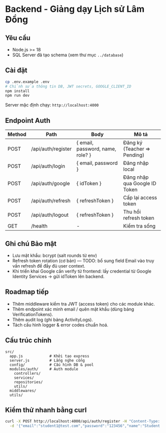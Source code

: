 # Backend - Giảng dạy Lịch sử Lâm Đồng

## Yêu cầu

- Node.js >= 18
- SQL Server đã tạo schema (xem thư mục `../database`)

## Cài đặt

```bash
cp .env.example .env
# Chỉnh sửa thông tin DB, JWT secrets, GOOGLE_CLIENT_ID
npm install
npm run dev
```

Server mặc định chạy: `http://localhost:4000`

## Endpoint Auth

| Method | Path               | Body                             | Mô tả                         |
| ------ | ------------------ | -------------------------------- | ----------------------------- |
| POST   | /api/auth/register | { email, password, name, role? } | Đăng ký (Teacher => Pending)  |
| POST   | /api/auth/login    | { email, password }              | Đăng nhập local               |
| POST   | /api/auth/google   | { idToken }                      | Đăng nhập qua Google ID Token |
| POST   | /api/auth/refresh  | { refreshToken }                 | Cấp lại access token          |
| POST   | /api/auth/logout   | { refreshToken }                 | Thu hồi refresh token         |
| GET    | /health            | -                                | Kiểm tra sống                 |

## Ghi chú Bảo mật

- Lưu mật khẩu: bcrypt (salt rounds từ env)
- Refresh token rotation (cơ bản) — TODO: bổ sung field Email vào truy vấn refresh để đầy đủ user context.
- Khi triển khai Google cần verify từ frontend: lấy credential từ Google Identity Services -> gửi idToken lên backend.

## Roadmap tiếp

- Thêm middleware kiểm tra JWT (access token) cho các module khác.
- Thêm endpoint xác minh email / quên mật khẩu (dùng bảng VerificationTokens).
- Thêm audit log (ghi bảng ActivityLogs).
- Tách cấu hình logger & error codes chuẩn hoá.

## Cấu trúc chính

```
src/
  app.js            # Khởi tạo express
  server.js         # Lắng nghe cổng
  config/           # Cấu hình DB & pool
  modules/auth/     # Auth module
    controllers/
    services/
    repositories/
    utils/
  middlewares/
  utils/
```

## Kiểm thử nhanh bằng curl

```bash
curl -X POST http://localhost:4000/api/auth/register -H "Content-Type: application/json" \
  -d '{"email":"student1@test.com","password":"123456","name":"Student 1"}'
```
